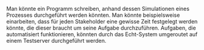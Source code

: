 Man könnte ein Programm schreiben, anhand dessen Simulationen eines Prozesses durchgeführt werden könnten. Man könnte beispielsweise einarbeiten, dass für jeden Stakeholder eine gewisse Zeit festgelegt werden könnte, die dieser braucht um seine Aufgabe durchzuführen. Aufgaben, die automatisiert funktionieren, könnten durch das Echt-System umgeroutet auf einem Testserver durchgeführt werden.